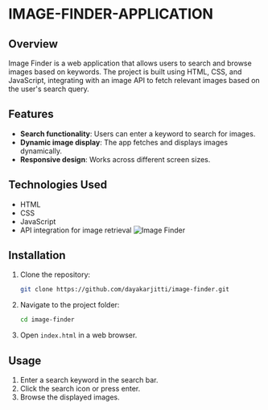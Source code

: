 # IMAGE-FINDER-APPLICATION
## Overview
Image Finder is a web application that allows users to search and browse images based on keywords. The project is built using HTML, CSS, and JavaScript, integrating with an image API to fetch relevant images based on the user's search query.

## Features
- **Search functionality**: Users can enter a keyword to search for images.
- **Dynamic image display**: The app fetches and displays images dynamically.
- **Responsive design**: Works across different screen sizes.

## Technologies Used
- HTML
- CSS
- JavaScript
- API integration for image retrieval
![Image Finder](Screenshot.png)


## Installation
1. Clone the repository:
   ```sh
   git clone https://github.com/dayakarjitti/image-finder.git
   ```
2. Navigate to the project folder:
   ```sh
   cd image-finder
   ```
3. Open `index.html` in a web browser.

## Usage
1. Enter a search keyword in the search bar.
2. Click the search icon or press enter.
3. Browse the displayed images.
